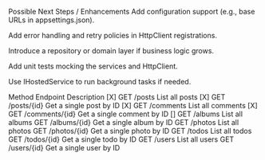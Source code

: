 Possible Next Steps / Enhancements
Add configuration support (e.g., base URLs in appsettings.json).

Add error handling and retry policies in HttpClient registrations.

Introduce a repository or domain layer if business logic grows.

Add unit tests mocking the services and HttpClient.

Use IHostedService to run background tasks if needed.

Method	Endpoint	Description
[X] GET	/posts	List all posts
[X] GET	/posts/{id}	Get a single post by ID
[X] GET	/comments	List all comments
[X] GET	/comments/{id}	Get a single comment by ID
[] GET	/albums	List all albums
GET	/albums/{id}	Get a single album by ID
GET	/photos	List all photos
GET	/photos/{id}	Get a single photo by ID
GET	/todos	List all todos
GET	/todos/{id}	Get a single todo by ID
GET	/users	List all users
GET	/users/{id}	Get a single user by ID